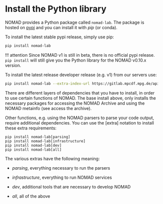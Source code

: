 # Install the Python library

NOMAD provides a Python package called `nomad-lab`.
The package is hosted on [pypi](https://pypi.org/project/nomad-lab/)
and you can install it with *pip* (or conda).

To install the latest stable pypi release, simply use pip:
```sh
pip install nomad-lab
```

!!! attention
    Since NOMAD v1 is still in beta, there is no official pypi release. `pip install` will
    still give you the Python library for the NOMAD v0.10.x version.

To install the latest release developer release (e.g. v1) from our servers use:
```sh
pip install nomad-lab --extra-index-url https://gitlab.mpcdf.mpg.de/api/v4/projects/2187/packages/pypi/simple
```

There are different layers of dependencies that you have to install, in order to use certain functions of NOMAD.
The base install above, only installs the necessary packages for
accessing the NOMAD Archive and using the NOMAD metainfo (see access the archive).

Other functions, e.g. using the NOMAD parsers to parse your code output, require additional dependencies.
You can use the [extra] notation to install these extra requirements:

```
pip install nomad-lab[parsing]
pip install nomad-lab[infrastructure]
pip install nomad-lab[dev]
pip install nomad-lab[all]
```
The various extras have the following meaning:

- *parsing*, everything necessary to run the parsers

- *infrastructure*, everything to run NOMAD services

- *dev*, additional tools that are necessary to develop NOMAD

- *all*, all of the above
